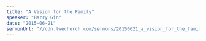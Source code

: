 ```yaml
---
title: "A Vision for the Family"
speaker: "Barry Gin"
date: "2015-06-21"
sermonUrl: "//cdn.lwechurch.com/sermons/20150621_a_vision_for_the_family2.mp3"
---
```

